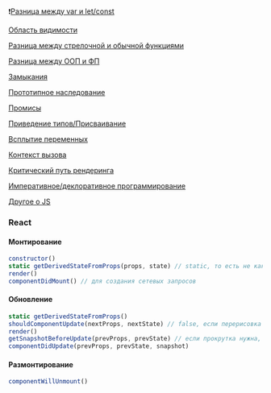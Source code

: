 ❗️[Разница между var и let/const](./basics/let_and_const.md)

[Область видимости](./basics/viewable_area.md)

[Разница между стрелочной и обычной функциями](./basics/arrow_functions_and_ordinary.md)

[Разница между ООП и ФП](./basics/oop_or_fp.md)

[Замыкания](./basics/circuit.md)

[Прототипное наследование](./basics/prototype_inheritance.md)

[Промисы](./basics/promise.md)

[Приведение типов/Присваивание](./basics/cast_of_types.md)

[Всплытие переменных](./basics/hosting.md)

[Контекст вызова](./basics/this.md)

[Критический путь рендеринга](./basics/critical_rendering_path.md)

[Императивное/деклоративное программирование](./basics/imperative_declarative_programming.md)

[Другое о JS](./basics/other_js.md)

### React 
#### Монтирование
```js
constructor()
static getDerivedStateFromProps(props, state) // static, то есть не как prototype для функции, а как свойство обьекта
render() 
componentDidMount() // для создания сетевых запросов
```
#### Обновление
```js
static getDerivedStateFromProps()
shouldComponentUpdate(nextProps, nextState) // false, если перерисовка не нужна
render()
getSnapshotBeforeUpdate(prevProps, prevState) // если прокрутка нужна, то делаем return, иначе null
componentDidUpdate(prevProps, prevState, snapshot) 
```
#### Размонтирование 
```js
componentWillUnmount()
```
